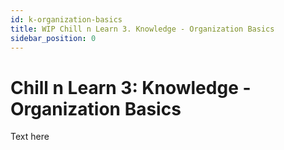 ```yaml
---
id: k-organization-basics
title: WIP Chill n Learn 3. Knowledge - Organization Basics
sidebar_position: 0
---
```


# Chill n Learn 3: Knowledge - Organization Basics

Text here
